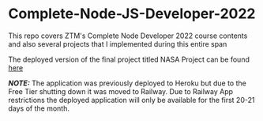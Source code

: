 # Complete-Node-JS-Developer-2022

This repo covers ZTM's Complete Node Developer 2022 course contents and also several projects that I implemented during this entire span

The deployed version of the final project titled NASA Project can be found [here](https://car-value-estimate-service-production.up.railway.app/)

**_NOTE:_**  The application was previously deployed to Heroku but due to the Free Tier shutting down it was moved to Railway. Due to Railway App restrictions the deployed application will only be available for the first 20-21 days of the month. 
